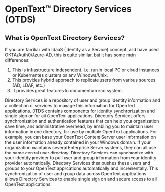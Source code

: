 # OpenText™ Directory Services (OTDS)

## What is OpenText Directory Services?
If you are familiar with IdaaS (Identity as a Service) concept, and have used OKTA/Auth0/Azure-AD, this is quite similar, but it has some main differences:
  1. This is infrastructure independent. i.e. run in local PC or cloud instances or Kubernentes clusters on any Winodws/Unix. 
  2. This provides hybrid approach to replicate users from various sources (AD, LDAP, etc.)
  3. It provides great features to documentum eco system.

Directory Services is a repository of user and group identity information and a collection of services to manage this information for OpenText applications. OTDS contains components for identity synchronization and single sign on for all OpenText applications. Directory Services offers synchronization and authentication features that can help your organization save time, and administrative overhead, by enabling you to maintain user information in one directory, for use by multiple OpenText applications. For example, you can base your OpenText Content Server user information on the user information already contained in your Windows domain. If your organization maintains several Enterprise Server systems, they can all use the same central user directory. Directory Services can synchronize with your identity provider to pull user and group information from your identity provider automatically. Directory Services then pushes these users and groups to your OpenText applications automatically and incrementally. This synchronization of user and group data across OpenText applications allows Directory Services to enable single sign on and secure access to all OpenText applications.
